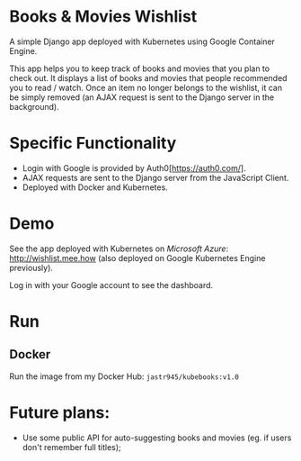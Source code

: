 # Books & Movies Wishlist

A simple Django app deployed with Kubernetes using Google Container Engine.

This app helps you to keep track of books and movies that you plan to check out. It displays a list of books and movies that people recommended you to read / watch. Once an item no longer belongs to the wishlist, it can be simply removed (an AJAX request is sent to the Django server in the background).

# Specific Functionality

- Login with Google is provided by Auth0[https://auth0.com/].
- AJAX requests are sent to the Django server from the JavaScript Client.
- Deployed with Docker and Kubernetes.

# Demo

See the app deployed with Kubernetes on *Microsoft Azure*: http://wishlist.mee.how (also deployed on Google Kubernetes Engine previously). 

Log in with your Google account to see the dashboard.

# Run

## Docker

Run the image from my Docker Hub: ```jastr945/kubebooks:v1.0```

# Future plans:

- Use some public API for auto-suggesting books and movies (eg. if users don't remember full titles);
